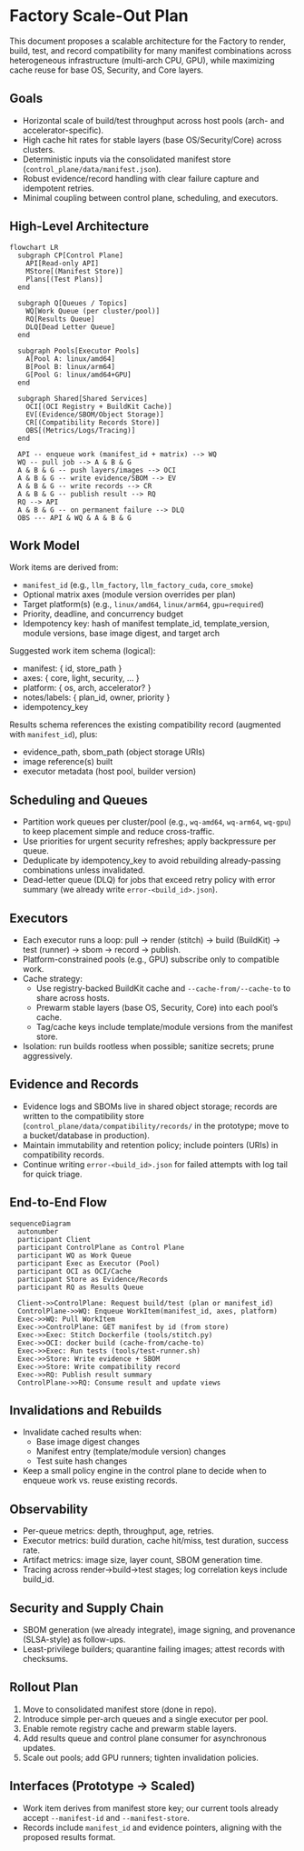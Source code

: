 # Factory Scale-Out Plan

This document proposes a scalable architecture for the Factory to render, build, test, and record compatibility for many manifest combinations across heterogeneous infrastructure (multi-arch CPU, GPU), while maximizing cache reuse for base OS, Security, and Core layers.

## Goals

- Horizontal scale of build/test throughput across host pools (arch- and accelerator-specific).
- High cache hit rates for stable layers (base OS/Security/Core) across clusters.
- Deterministic inputs via the consolidated manifest store (`control_plane/data/manifest.json`).
- Robust evidence/record handling with clear failure capture and idempotent retries.
- Minimal coupling between control plane, scheduling, and executors.

## High-Level Architecture

```mermaid
flowchart LR
  subgraph CP[Control Plane]
    API[Read-only API]
    MStore[(Manifest Store)]
    Plans[(Test Plans)]
  end

  subgraph Q[Queues / Topics]
    WQ[Work Queue (per cluster/pool)]
    RQ[Results Queue]
    DLQ[Dead Letter Queue]
  end

  subgraph Pools[Executor Pools]
    A[Pool A: linux/amd64]
    B[Pool B: linux/arm64]
    G[Pool G: linux/amd64+GPU]
  end

  subgraph Shared[Shared Services]
    OCI[(OCI Registry + BuildKit Cache)]
    EV[(Evidence/SBOM/Object Storage)]
    CR[(Compatibility Records Store)]
    OBS[(Metrics/Logs/Tracing)]
  end

  API -- enqueue work (manifest_id + matrix) --> WQ
  WQ -- pull job --> A & B & G
  A & B & G -- push layers/images --> OCI
  A & B & G -- write evidence/SBOM --> EV
  A & B & G -- write records --> CR
  A & B & G -- publish result --> RQ
  RQ --> API
  A & B & G -- on permanent failure --> DLQ
  OBS --- API & WQ & A & B & G
```

## Work Model

Work items are derived from:

- `manifest_id` (e.g., `llm_factory`, `llm_factory_cuda`, `core_smoke`)
- Optional matrix axes (module version overrides per plan)
- Target platform(s) (e.g., `linux/amd64`, `linux/arm64`, `gpu=required`)
- Priority, deadline, and concurrency budget
- Idempotency key: hash of manifest template_id, template_version, module versions, base image digest, and target arch

Suggested work item schema (logical):

- manifest: { id, store_path }
- axes: { core, light, security, ... }
- platform: { os, arch, accelerator? }
- notes/labels: { plan_id, owner, priority }
- idempotency_key

Results schema references the existing compatibility record (augmented with `manifest_id`), plus:

- evidence_path, sbom_path (object storage URIs)
- image reference(s) built
- executor metadata (host pool, builder version)

## Scheduling and Queues

- Partition work queues per cluster/pool (e.g., `wq-amd64`, `wq-arm64`, `wq-gpu`) to keep placement simple and reduce cross-traffic.
- Use priorities for urgent security refreshes; apply backpressure per queue.
- Deduplicate by idempotency_key to avoid rebuilding already-passing combinations unless invalidated.
- Dead-letter queue (DLQ) for jobs that exceed retry policy with error summary (we already write `error-<build_id>.json`).

## Executors

- Each executor runs a loop: pull → render (stitch) → build (BuildKit) → test (runner) → sbom → record → publish.
- Platform-constrained pools (e.g., GPU) subscribe only to compatible work.
- Cache strategy:
  - Use registry-backed BuildKit cache and `--cache-from/--cache-to` to share across hosts.
  - Prewarm stable layers (base OS, Security, Core) into each pool’s cache.
  - Tag/cache keys include template/module versions from the manifest store.
- Isolation: run builds rootless when possible; sanitize secrets; prune aggressively.

## Evidence and Records

- Evidence logs and SBOMs live in shared object storage; records are written to the compatibility store (`control_plane/data/compatibility/records/` in the prototype; move to a bucket/database in production).
- Maintain immutability and retention policy; include pointers (URIs) in compatibility records.
- Continue writing `error-<build_id>.json` for failed attempts with log tail for quick triage.

## End-to-End Flow

```mermaid
sequenceDiagram
  autonumber
  participant Client
  participant ControlPlane as Control Plane
  participant WQ as Work Queue
  participant Exec as Executor (Pool)
  participant OCI as OCI/Cache
  participant Store as Evidence/Records
  participant RQ as Results Queue

  Client->>ControlPlane: Request build/test (plan or manifest_id)
  ControlPlane->>WQ: Enqueue WorkItem(manifest_id, axes, platform)
  Exec->>WQ: Pull WorkItem
  Exec->>ControlPlane: GET manifest by id (from store)
  Exec->>Exec: Stitch Dockerfile (tools/stitch.py)
  Exec->>OCI: docker build (cache-from/cache-to)
  Exec->>Exec: Run tests (tools/test-runner.sh)
  Exec->>Store: Write evidence + SBOM
  Exec->>Store: Write compatibility record
  Exec->>RQ: Publish result summary
  ControlPlane->>RQ: Consume result and update views
```

## Invalidations and Rebuilds

- Invalidate cached results when:
  - Base image digest changes
  - Manifest entry (template/module version) changes
  - Test suite hash changes
- Keep a small policy engine in the control plane to decide when to enqueue work vs. reuse existing records.

## Observability

- Per-queue metrics: depth, throughput, age, retries.
- Executor metrics: build duration, cache hit/miss, test duration, success rate.
- Artifact metrics: image size, layer count, SBOM generation time.
- Tracing across render→build→test stages; log correlation keys include build_id.

## Security and Supply Chain

- SBOM generation (we already integrate), image signing, and provenance (SLSA-style) as follow-ups.
- Least-privilege builders; quarantine failing images; attest records with checksums.

## Rollout Plan

1. Move to consolidated manifest store (done in repo).
2. Introduce simple per-arch queues and a single executor per pool.
3. Enable remote registry cache and prewarm stable layers.
4. Add results queue and control plane consumer for asynchronous updates.
5. Scale out pools; add GPU runners; tighten invalidation policies.

## Interfaces (Prototype → Scaled)

- Work item derives from manifest store key; our current tools already accept `--manifest-id` and `--manifest-store`.
- Records include `manifest_id` and evidence pointers, aligning with the proposed results format.

